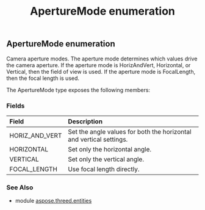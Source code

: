 ﻿---
title: ApertureMode enumeration
second_title: Aspose.3D for Python via .NET API References
description: 
type: docs
weight: 590
url: /python-net/aspose.threed.entities/aperturemode/
is_root: false
---

## ApertureMode enumeration

Camera aperture modes.
The aperture mode determines which values drive the camera aperture. 
If the aperture mode is HorizAndVert, Horizontal, or Vertical, then the field of view is used. 
If the aperture mode is FocalLength, then the focal length is used.



The ApertureMode type exposes the following members:

### Fields
| Field | Description |
| :- | :- |
| HORIZ_AND_VERT | Set the angle values for both the horizontal and vertical settings. |
| HORIZONTAL | Set only the horizontal angle. |
| VERTICAL | Set only the vertical angle. |
| FOCAL_LENGTH | Use focal length directly. |


### See Also

* module [aspose.threed.entities](../)
